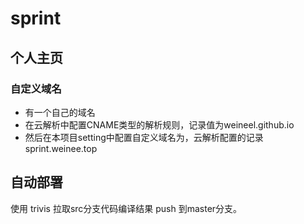 # sprint

## 个人主页

### 自定义域名

* 有一个自己的域名
* 在云解析中配置CNAME类型的解析规则，记录值为weineel.github.io
* 然后在本项目setting中配置自定义域名为，云解析配置的记录sprint.weinee.top

## 自动部署
使用 trivis 拉取src分支代码编译结果 push 到master分支。
